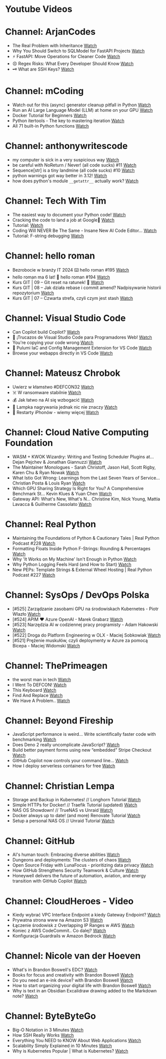 
Youtube Videos
==============

# Channel: ArjanCodes
  
 - The Real Problem with Inheritance  [Watch](https://youtu.be/M8myswQlF1M)  
 - Why You Should Switch to SQLModel for FastAPI Projects  [Watch](https://youtu.be/GONyd0CUrPc)  
 - ⚡ FastAPI: Move Operations for Cleaner Code  [Watch](https://youtu.be/Oq8Pp3M7CUQ)  
 - 😣 Regex Risks: What Every Developer Should Know  [Watch](https://youtu.be/nNOvX7Ajscs)  
 - 🗝️ What are SSH Keys?  [Watch](https://youtu.be/GMzMlDQf_6A)
# Channel: mCoding
  
 - Watch out for this (async) generator cleanup pitfall in Python  [Watch](https://youtu.be/N56Jrqc7SBk)  
 - Run an AI Large Language Model (LLM) at home on your GPU  [Watch](https://youtu.be/RejIVgfER-4)  
 - Docker Tutorial for Beginners  [Watch](https://youtu.be/b0HMimUb4f0)  
 - Python itertools - The key to mastering iteration  [Watch](https://youtu.be/1p7xa_BHYDs)  
 - All 71 built-in Python functions  [Watch](https://youtu.be/7Qu_KXc7xSI)
# Channel: anthonywritescode
  
 - my computer is sick in a very suspicious way  [Watch](https://youtu.be/l-RjeirBNMQ)  
 - be careful with NoReturn / Never! (all code sucks) #11  [Watch](https://youtu.be/WuXRn3euN8k)  
 - Sequence[str] is a tiny landmine (all code sucks) #10  [Watch](https://youtu.be/f0zD9d7kBrU)  
 - python warnings got way better in 3.12!  [Watch](https://youtu.be/Ljfn4x8t3Ow)  
 - how does python's module `__getattr__` actually work?  [Watch](https://youtu.be/K1-wYUSQoF8)
# Channel: Tech With Tim
  
 - The easiest way to document your Python code!  [Watch](https://youtu.be/ARn7fbLaSAc)  
 - Cracking the code to land a job at Google👀  [Watch](https://youtu.be/sxSVJAfuiPU)  
 - Tutorial:  [Watch](https://youtu.be/4aHxtKWBpBw)  
 - Coding Will NEVER Be The Same - Insane New AI Code Editor…  [Watch](https://youtu.be/YV7IPn4QmnE)  
 - Tutorial: F-string debugging  [Watch](https://youtu.be/Sgve1Db5w1E)
# Channel: hello roman
  
 - Bezrobocie w branży IT 2024 ⌨️ hello roman #195  [Watch](https://youtu.be/3A0h9uNj0Z4)  
 - hello roman ma 6 lat!  🎉  hello roman #194  [Watch](https://youtu.be/2VcweF4sVRE)  
 - Kurs GIT | 09 – Git reset na ratunek! 🛟  [Watch](https://youtu.be/vri36csppEY)  
 - Kurs GIT | 08 – Jak działa rebase i commit amend? Nadpisywanie historii repozytorium  [Watch](https://youtu.be/4GKI4Gz97TE)  
 - Kurs GIT | 07 – Czwarta strefa, czyli czym jest stash  [Watch](https://youtu.be/T9n2tF60cY0)
# Channel: Visual Studio Code
  
 - Can Copilot build Copilot?  [Watch](https://youtu.be/uzz1F4Cw2bA)  
 - 🔴 ¡Trucazos de Visual Studio Code para Programadores Web!  [Watch](https://youtu.be/UdIcAdQtiws)  
 - You're copying your code wrong  [Watch](https://youtu.be/2dR_u_Nhb-Y)  
 - 🔴 Pulumi IaC and Config Management Extension for VS Code  [Watch](https://youtu.be/rRsnk1sv_xE)  
 - Browse your webapps directly in VS Code  [Watch](https://youtu.be/ibZulGLXGf8)
# Channel: Mateusz Chrobok
  
 - Uwierz w kłamstwo #DEFCON32  [Watch](https://youtu.be/SImGw8kfrj4)  
 - ☠️ W ransomware stabilnie  [Watch](https://youtu.be/EiLb5RsG7to)  
 - 💰 Jak łatwo na AI się wzbogacić  [Watch](https://youtu.be/tyu5jiWZOMo)  
 - 📸 Lampka nagrywania jednak nic nie znaczy  [Watch](https://youtu.be/FEjQsKYgwG4)  
 - 🍏 Restarty iPhonów - wiemy więcej  [Watch](https://youtu.be/UD7bR2NM_-w)
# Channel: Cloud Native Computing Foundation
  
 - WASM + KWOK Wizardry: Writing and Testing Scheduler Plugins at... Dejan Pejchev & Jonathan Giannuzzi  [Watch](https://youtu.be/O-cFJJYZkcs)  
 - The Maintainer Monologues - Sarah Christoff, Jason Hall, Scott Rigby, Karen Chu & Ryan Nowak  [Watch](https://youtu.be/Qf1_5rU-Fts)  
 - What Istio Got Wrong: Learnings from the Last Seven Years of Service... Christian Posta & Louis Ryan  [Watch](https://youtu.be/XW10IpsTmH8)  
 - Which GPU Sharing Strategy Is Right for You? A Comprehensive Benchmark St... Kevin Klues & Yuan Chen  [Watch](https://youtu.be/nOgxv_R13Dg)  
 - Gateway API: What's New, What's N... Christine Kim, Nick Young, Mattia Lavacca & Guilherme Cassolato  [Watch](https://youtu.be/reGxuaM7XBs)
# Channel: Real Python
  
 - Maintaining the Foundations of Python & Cautionary Tales | Real Python Podcast #228  [Watch](https://youtu.be/bQylj1i3Rog)  
 - Formatting Floats Inside Python F-Strings: Rounding & Percentages  [Watch](https://youtu.be/7MciGRf8V3A)  
 - Why 'It Works on My Machine' Isn't Enough in Python  [Watch](https://youtu.be/RYRjd6P0e9k)  
 - Why Python Logging Feels Hard (and How to Start)  [Watch](https://youtu.be/odocrtCysCQ)  
 - New PEPs: Template Strings & External Wheel Hosting | Real Python Podcast #227  [Watch](https://youtu.be/iuB-s6L9Eao)
# Channel: SysOps / DevOps Polska
  
 - [#525] Zarządzanie zasobami GPU na środowiskach Kubernetes - Piotr Wlazło  [Watch](https://youtu.be/PrAMaA-8biY)  
 - [#524] APIM ❤️ Azure OpenAI - Marek Grabarz  [Watch](https://youtu.be/ZGX04vpvf4I)  
 - [#523] Narzędzia AI w codziennej pracy programisty - Adam Hakowski  [Watch](https://youtu.be/o3JK7REsJIM)  
 - [#522] Droga do Platform Engineering w OLX - Maciej Sobkowiak  [Watch](https://youtu.be/rQKbypWsNCI)  
 - [#521] Prężenie muskułów, czyli deploymenty w Azure za pomocą Bicepa - Maciej Widomski  [Watch](https://youtu.be/7PKUj37mBlI)
# Channel: ThePrimeagen
  
 - the worst man in tech  [Watch](https://youtu.be/A_XGsAl-LqY)  
 - I Went To DEFCON!  [Watch](https://youtu.be/GwcFxTuMYmU)  
 - This Keyboard  [Watch](https://youtu.be/dhuX9t2j5Hc)  
 - Find And Replace  [Watch](https://youtu.be/v2a6Nv7RSd0)  
 - We Have A Problem..  [Watch](https://youtu.be/1-0r90bm6CE)
# Channel: Beyond Fireship
  
 - JavaScript performance is weird... Write scientifically faster code with benchmarking  [Watch](https://youtu.be/_pWA4rbzvIg)  
 - Does Deno 2 really uncomplicate JavaScript?  [Watch](https://youtu.be/8IHhvkaVqVE)  
 - Build better payment forms using new “embedded” Stripe Checkout  [Watch](https://youtu.be/7WFXl4-aCxs)  
 - GitHub Copilot now controls your command line...  [Watch](https://youtu.be/P8MfgV9us4o)  
 - How I deploy serverless containers for free  [Watch](https://youtu.be/cw34KMPSt4k)
# Channel: Christian Lempa
  
 - Storage and Backup in Kubernetes! // Longhorn Tutorial  [Watch](https://youtu.be/-ImtLXcEna8)  
 - Simple HTTPs for Docker! // Traefik Tutorial (updated)  [Watch](https://youtu.be/-hfejNXqOzA)  
 - NAS OS Showdown! // TrueNAS vs Unraid  [Watch](https://youtu.be/BmpzgcslQRQ)  
 - Docker always up to date! (and more) Renovate Tutorial  [Watch](https://youtu.be/FoUE3HPorPY)  
 - Setup a personal NAS OS // Unraid Tutorial  [Watch](https://youtu.be/Y2VkyZiPaM8)
# Channel: GitHub
  
 - AI's human touch: Embracing diverse abilities  [Watch](https://youtu.be/OtOZlBSgRk4)  
 - Dungeons and deployments: The clusters of chaos  [Watch](https://youtu.be/Sylft2zTQ48)  
 - Open Source Friday with LunaFocus - prioritizing data privacy  [Watch](https://youtu.be/v0dRWqk7qzE)  
 - How GitHub Strengthens Security Teamwork & Culture  [Watch](https://youtu.be/agQdYgEbWhA)  
 - Honeywell delivers the future of automation, aviation, and energy transition with GitHub Copilot  [Watch](https://youtu.be/dFtZ3E27pqQ)
# Channel: CloudHeroes - Video
  
 - Kiedy wybrać VPC Interface Endpoint a kiedy Gateway Endpoint?  [Watch](https://youtu.be/viF5pT-HReI)  
 - Prywatna strona www na Amazon S3  [Watch](https://youtu.be/483QNc4XXBc)  
 - Łączenie środowisk z Overlapping IP Ranges w AWS  [Watch](https://youtu.be/71qb57dMMFs)  
 - Koniec z AWS CodeCommit.. Co dalej?  [Watch](https://youtu.be/fkggBFBDOVk)  
 - Konfiguracja Guardrails w Amazon Bedrock  [Watch](https://youtu.be/mVQrBKucLGM)
# Channel: Nicole van der Hoeven
  
 - What's in Brandon Boswell's EDC?  [Watch](https://youtu.be/Noswl0jCA4k)  
 - Books for focus and creativity with Brandon Boswell  [Watch](https://youtu.be/Ugc4U8Rx7RM)  
 - Do you need an e-ink device? with Brandon Boswell  [Watch](https://youtu.be/uUKPV6mWMFM)  
 - How to start organizing your digital life with Brandon Boswell  [Watch](https://youtu.be/Ykhyw3T3ICU)  
 - Why is text in an Obsidian Excalidraw drawing added to the Markdown note?  [Watch](https://youtu.be/HG5IuDIWHgY)
# Channel: ByteByteGo
  
 - Big-O Notation in 3 Minutes  [Watch](https://youtu.be/x2CRZaN2xgM)  
 - How SSH Really Works  [Watch](https://youtu.be/rlMfRa7vfO8)  
 - Everything You NEED to KNOW About Web Applications  [Watch](https://youtu.be/_higfXfhjdo)  
 - Scalability Simply Explained in 10 Minutes  [Watch](https://youtu.be/EWS_CIxttVw)  
 - Why is Kubernetes Popular | What is Kubernetes?  [Watch](https://youtu.be/lv0DdVLZuHc)
